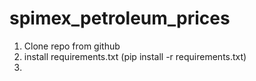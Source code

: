 # spimex_petroleum_prices

1. Clone repo from github
2. install requirements.txt (pip install -r requirements.txt)
3. 